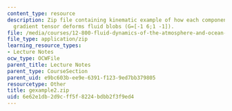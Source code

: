 ```yaml
---
content_type: resource
description: Zip file containing kinematic example of how each component of the velocity
  gradient tensor deforms fluid blobs (G=[-1 6;1 -1]).
file: /media/courses/12-800-fluid-dynamics-of-the-atmosphere-and-ocean-fall-2004/6e62e1db2d9cff5f8224bdbb2f3f9ed4_gexample2.zip
file_type: application/zip
learning_resource_types:
- Lecture Notes
ocw_type: OCWFile
parent_title: Lecture Notes
parent_type: CourseSection
parent_uid: e9bc603b-ee9e-6391-f123-9ed7bb379805
resourcetype: Other
title: gexample2.zip
uid: 6e62e1db-2d9c-ff5f-8224-bdbb2f3f9ed4
---
```

